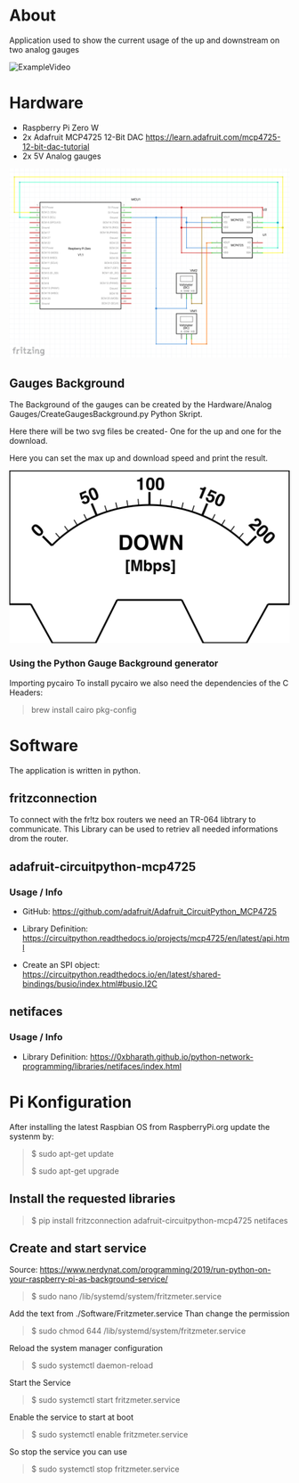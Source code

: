 # About
Application used to show the current usage of the up and downstream on two analog gauges

![ExampleVideo](./Hardware/Example.gif)


# Hardware

- Raspberry Pi Zero W
- 2x Adafruit MCP4725 12-Bit DAC  https://learn.adafruit.com/mcp4725-12-bit-dac-tutorial
- 2x 5V Analog gauges

![Sketch](./Hardware/Sketch.png)

## Gauges Background

The Background of the gauges can be created by the Hardware/Analog Gauges/CreateGaugesBackground.py Python Skript.

Here there will be two svg files be created- One for the up and one for the download.

Here you can set the max up and download speed and print the result. 

![Sketch](./Hardware/Analog_Gauges/download.svg)

### Using the Python Gauge Background generator

Importing pycairo
To install pycairo we also need the dependencies of the C Headers: 

> brew install cairo pkg-config



# Software

The application is written in python.

## fritzconnection

To connect with the fr!tz box routers we need an TR-064 libtrary to communicate. This Library can be used to retriev all needed informations drom the router.

## adafruit-circuitpython-mcp4725

### Usage / Info 

- GitHub: https://github.com/adafruit/Adafruit_CircuitPython_MCP4725

- Library Definition: https://circuitpython.readthedocs.io/projects/mcp4725/en/latest/api.html
- Create an SPI object: https://circuitpython.readthedocs.io/en/latest/shared-bindings/busio/index.html#busio.I2C

## netifaces

### Usage / Info

- Library Definition: https://0xbharath.github.io/python-network-programming/libraries/netifaces/index.html

# Pi Konfiguration

After installing the latest Raspbian OS from RaspberryPi.org update the systenm by:

>$ sudo apt-get update
> 
>$ sudo apt-get upgrade

## Install the requested libraries

>$ pip install fritzconnection adafruit-circuitpython-mcp4725 netifaces


## Create and start service

Source: https://www.nerdynat.com/programming/2019/run-python-on-your-raspberry-pi-as-background-service/

>$ sudo nano /lib/systemd/system/fritzmeter.service

Add the text from ./Software/Fritzmeter.service
Than change the permission

>$ sudo chmod 644 /lib/systemd/system/fritzmeter.service

Reload the system manager configuration

>$ sudo systemctl daemon-reload

Start the Service

>$ sudo systemctl start fritzmeter.service

Enable the service to start at boot 

>$ sudo systemctl enable fritzmeter.service

So stop the service you can use

>$ sudo systemctl stop fritzmeter.service
